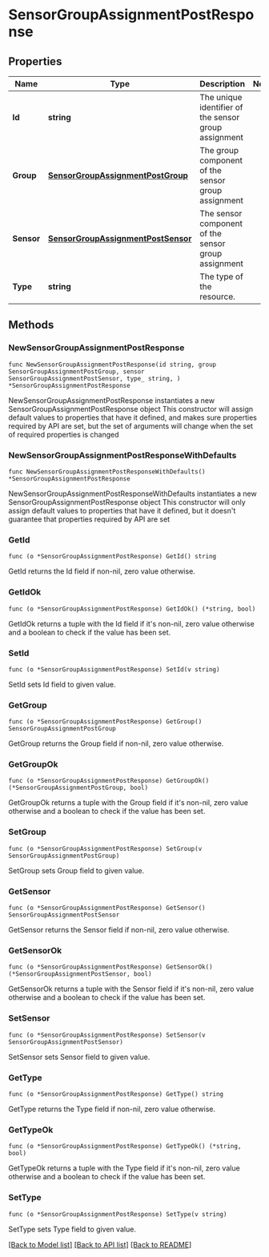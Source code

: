 # SensorGroupAssignmentPostResponse

## Properties

Name | Type | Description | Notes
------------ | ------------- | ------------- | -------------
**Id** | **string** | The unique identifier of the sensor group assignment | 
**Group** | [**SensorGroupAssignmentPostGroup**](SensorGroupAssignmentPostGroup.md) | The group component of the sensor group assignment | 
**Sensor** | [**SensorGroupAssignmentPostSensor**](SensorGroupAssignmentPostSensor.md) | The sensor component of the sensor group assignment | 
**Type** | **string** | The type of the resource. | 

## Methods

### NewSensorGroupAssignmentPostResponse

`func NewSensorGroupAssignmentPostResponse(id string, group SensorGroupAssignmentPostGroup, sensor SensorGroupAssignmentPostSensor, type_ string, ) *SensorGroupAssignmentPostResponse`

NewSensorGroupAssignmentPostResponse instantiates a new SensorGroupAssignmentPostResponse object
This constructor will assign default values to properties that have it defined,
and makes sure properties required by API are set, but the set of arguments
will change when the set of required properties is changed

### NewSensorGroupAssignmentPostResponseWithDefaults

`func NewSensorGroupAssignmentPostResponseWithDefaults() *SensorGroupAssignmentPostResponse`

NewSensorGroupAssignmentPostResponseWithDefaults instantiates a new SensorGroupAssignmentPostResponse object
This constructor will only assign default values to properties that have it defined,
but it doesn't guarantee that properties required by API are set

### GetId

`func (o *SensorGroupAssignmentPostResponse) GetId() string`

GetId returns the Id field if non-nil, zero value otherwise.

### GetIdOk

`func (o *SensorGroupAssignmentPostResponse) GetIdOk() (*string, bool)`

GetIdOk returns a tuple with the Id field if it's non-nil, zero value otherwise
and a boolean to check if the value has been set.

### SetId

`func (o *SensorGroupAssignmentPostResponse) SetId(v string)`

SetId sets Id field to given value.


### GetGroup

`func (o *SensorGroupAssignmentPostResponse) GetGroup() SensorGroupAssignmentPostGroup`

GetGroup returns the Group field if non-nil, zero value otherwise.

### GetGroupOk

`func (o *SensorGroupAssignmentPostResponse) GetGroupOk() (*SensorGroupAssignmentPostGroup, bool)`

GetGroupOk returns a tuple with the Group field if it's non-nil, zero value otherwise
and a boolean to check if the value has been set.

### SetGroup

`func (o *SensorGroupAssignmentPostResponse) SetGroup(v SensorGroupAssignmentPostGroup)`

SetGroup sets Group field to given value.


### GetSensor

`func (o *SensorGroupAssignmentPostResponse) GetSensor() SensorGroupAssignmentPostSensor`

GetSensor returns the Sensor field if non-nil, zero value otherwise.

### GetSensorOk

`func (o *SensorGroupAssignmentPostResponse) GetSensorOk() (*SensorGroupAssignmentPostSensor, bool)`

GetSensorOk returns a tuple with the Sensor field if it's non-nil, zero value otherwise
and a boolean to check if the value has been set.

### SetSensor

`func (o *SensorGroupAssignmentPostResponse) SetSensor(v SensorGroupAssignmentPostSensor)`

SetSensor sets Sensor field to given value.


### GetType

`func (o *SensorGroupAssignmentPostResponse) GetType() string`

GetType returns the Type field if non-nil, zero value otherwise.

### GetTypeOk

`func (o *SensorGroupAssignmentPostResponse) GetTypeOk() (*string, bool)`

GetTypeOk returns a tuple with the Type field if it's non-nil, zero value otherwise
and a boolean to check if the value has been set.

### SetType

`func (o *SensorGroupAssignmentPostResponse) SetType(v string)`

SetType sets Type field to given value.



[[Back to Model list]](../README.md#documentation-for-models) [[Back to API list]](../README.md#documentation-for-api-endpoints) [[Back to README]](../README.md)


